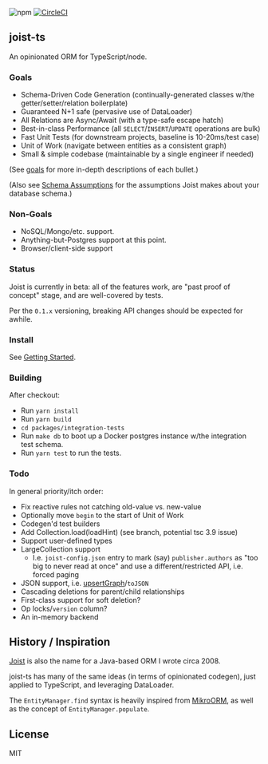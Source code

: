 
![npm](https://img.shields.io/npm/v/joist-orm)
[![CircleCI](https://circleci.com/gh/stephenh/joist-ts.svg?style=svg)](https://circleci.com/gh/stephenh/joist-ts)

## joist-ts

An opinionated ORM for TypeScript/node.

### Goals

- Schema-Driven Code Generation (continually-generated classes w/the getter/setter/relation boilerplate)
- Guaranteed N+1 safe (pervasive use of DataLoader)
- All Relations are Async/Await (with a type-safe escape hatch)
- Best-in-class Performance (all `SELECT`/`INSERT`/`UPDATE` operations are bulk)
- Fast Unit Tests (for downstream projects, baseline is 10-20ms/test case)
- Unit of Work (navigate between entities as a consistent graph)
- Small & simple codebase (maintainable by a single engineer if needed)

(See [goals](./docs/goals.markdown) for more in-depth descriptions of each bullet.)

(Also see [Schema Assumptions](./docs/schema-assumptions.markdown) for the assumptions Joist makes about your database schema.)

### Non-Goals

- NoSQL/Mongo/etc. support.
- Anything-but-Postgres support at this point.
- Browser/client-side support

### Status

Joist is currently in beta: all of the features work, are "past proof of concept" stage, and are well-covered by tests.

Per the `0.1.x` versioning, breaking API changes should be expected for awhile.

### Install

See [Getting Started](./docs/getting-started.markdown).

### Building

After checkout:

- Run `yarn install`
- Run `yarn build`
- `cd packages/integration-tests`
- Run `make db` to boot up a Docker postgres instance w/the integration test schema.
- Run `yarn test` to run the tests.

### Todo

In general priority/itch order:
 
- Fix reactive rules not catching old-value vs. new-value
- Optionally move `begin` to the start of Unit of Work
- Codegen'd test builders 
- Add Collection.load(loadHint) (see branch, potential tsc 3.9 issue)
- Support user-defined types
- LargeCollection support
  - I.e. `joist-config.json` entry to mark (say) `publisher.authors` as "too big to never read at once" and use a different/restricted API, i.e. forced paging
- JSON support, i.e. [upsertGraph](https://vincit.github.io/objection.js/guide/query-examples.html#graph-inserts)/`toJSON`
- Cascading deletions for parent/child relationships
- First-class support for soft deletion?
- Op locks/`version` column?
- An in-memory backend

## History / Inspiration

[Joist](https://github.com/stephenh/joist) is also the name for a Java-based ORM I wrote circa 2008.

joist-ts has many of the same ideas (in terms of opinionated codegen), just applied to TypeScript, and leveraging DataLoader.

The `EntityManager.find` syntax is heavily inspired from [MikroORM](https://mikro-orm.io/), as well as the concept of `EntityManager.populate`.

## License

MIT


